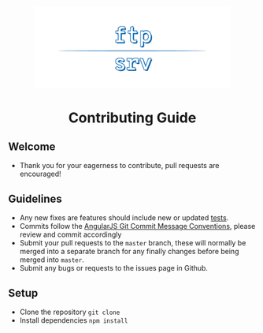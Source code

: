 <p align="center">
  <a href="https://github.com/trs/ftp-srv">
    <img alt="ftp-srv" src="logo.png" width="400px"  />
  </a>
</p>

<h1 align="center">
  Contributing Guide
</h1>

## Welcome

- Thank you for your eagerness to contribute, pull requests are encouraged!

## Guidelines

- Any new fixes are features should include new or updated [tests](/test).
- Commits follow the [AngularJS Git Commit Message Conventions](https://docs.google.com/document/d/1QrDFcIiPjSLDn3EL15IJygNPiHORgU1_OOAqWjiDU5Y/edit), please review and commit accordingly
- Submit your pull requests to the `master` branch, these will normally be merged into a separate branch for any finally changes before being merged into `master`.
- Submit any bugs or requests to the issues page in Github.

## Setup

- Clone the repository `git clone`
- Install dependencies `npm install`